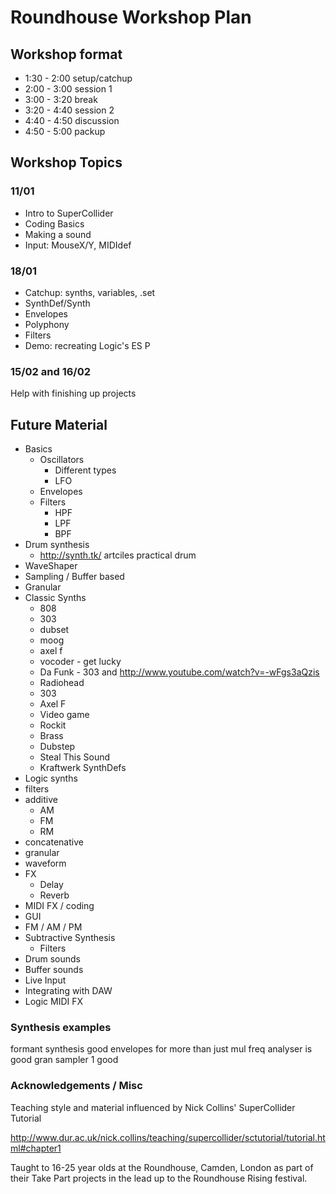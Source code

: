 # Roundhouse Workshop Plan  

## Workshop format

+ 1:30 - 2:00   setup/catchup
+ 2:00 - 3:00   session 1
+ 3:00 - 3:20   break
+ 3:20 - 4:40   session 2
+ 4:40 - 4:50   discussion
+ 4:50 - 5:00   packup

## Workshop Topics

### 11/01
+ Intro to SuperCollider
+ Coding Basics
+ Making a sound
+ Input: MouseX/Y, MIDIdef

### 18/01
+ Catchup: synths, variables, .set
+ SynthDef/Synth
+ Envelopes
+ Polyphony
+ Filters
+ Demo: recreating Logic's ES P

### 15/02 and 16/02

Help with finishing up projects

## Future Material

+ Basics
    + Oscillators
        + Different types
        + LFO
    + Envelopes
    + Filters
        + HPF
        + LPF
        + BPF
+ Drum synthesis    
    + http://synth.tk/ artciles  practical drum
+ WaveShaper
+ Sampling / Buffer based
+ Granular
+ Classic Synths
    + 808
    + 303
    + dubset
    + moog
    + axel f
    + vocoder - get lucky
    + Da Funk - 303 and http://www.youtube.com/watch?v=-wFgs3aQzis
    + Radiohead
    + 303
    + Axel F
    + Video game 
    + Rockit
    + Brass
    + Dubstep
    + Steal This Sound
    + Kraftwerk SynthDefs
+ Logic synths
+ filters
+ additive
    + AM
    + FM
    + RM
+ concatenative
+ granular
+ waveform
+ FX
    + Delay
    + Reverb
+ MIDI FX / coding
+ GUI
+ FM / AM / PM
+ Subtractive Synthesis
    + Filters
+ Drum sounds
+ Buffer sounds
+ Live Input
+ Integrating with DAW
+ Logic MIDI FX


### Synthesis examples
formant synthesis good
envelopes for more than just mul
freq analyser is good
gran sampler 1 good

### Acknowledgements / Misc

Teaching style and material influenced by Nick Collins' SuperCollider Tutorial 

http://www.dur.ac.uk/nick.collins/teaching/supercollider/sctutorial/tutorial.html#chapter1

Taught to 16-25 year olds at the Roundhouse, Camden, London as part of their Take Part projects in the lead up to the Roundhouse Rising festival.